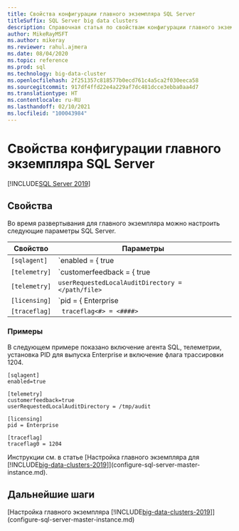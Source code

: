 ```yaml
---
title: Свойства конфигурации главного экземпляра SQL Server
titleSuffix: SQL Server big data clusters
description: Справочная статья по свойствам конфигурации главного экземпляра SQL Server.
author: MikeRayMSFT
ms.author: mikeray
ms.reviewer: rahul.ajmera
ms.date: 08/04/2020
ms.topic: reference
ms.prod: sql
ms.technology: big-data-cluster
ms.openlocfilehash: 2f251357c818577b0ecd761c4a5ca2f030eeca58
ms.sourcegitcommit: 917df4ffd22e4a229af7dc481dcce3ebba0aa4d7
ms.translationtype: HT
ms.contentlocale: ru-RU
ms.lasthandoff: 02/10/2021
ms.locfileid: "100043984"
---
```

# <a name="sql-server-master-instance-configuration-properties"></a>Свойства конфигурации главного экземпляра SQL Server

[!INCLUDE[SQL Server 2019](../includes/applies-to-version/sqlserver2019.md)]

## <a name="properties"></a>Свойства

Во время развертывания для главного экземпляра можно настроить следующие параметры SQL Server.

|Свойство|Параметры|
| --- | --- |
|`[sqlagent]`|`enabled = { true | false }` |
|`[telemetry]`|`customerfeedback = { true | false }` |
|`[telemetry]`|`userRequestedLocalAuditDirectory = </path/file>`|
|`[licensing]`| `pid = { Enterprise | Developer }`|
|`[traceflag]`|` traceflag<#> = <####>`|

### <a name="examples"></a>Примеры

В следующем примере показано включение агента SQL, телеметрии, установка PID для выпуска Enterprise и включение флага трассировки 1204.

```
[sqlagent]
enabled=true

[telemetry]
customerfeedback=true
userRequestedLocalAuditDirectory = /tmp/audit

[licensing]
pid = Enterprise

[traceflag]
traceflag0 = 1204
```

Инструкции см. в статье [Настройка главного экземпляра для [!INCLUDE[big-data-clusters-2019](../includes/ssbigdataclusters-ss-nover.md)]](configure-sql-server-master-instance.md).

## <a name="next-steps"></a>Дальнейшие шаги

[Настройка главного экземпляра [!INCLUDE[big-data-clusters-2019](../includes/ssbigdataclusters-ss-nover.md)]](configure-sql-server-master-instance.md)
